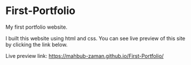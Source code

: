 # First-Portfolio
My first portfolio website.

I built this website using html and css. You can see live preview of this site by clicking the link below.

Live preview link: https://mahbub-zaman.github.io/First-Portfolio/
